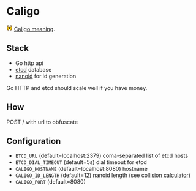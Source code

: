 # Caligo

![](data:image/x-icon;base64,AAABAAEAEBAQAAEABAAoAQAAFgAAACgAAAAQAAAAIAAAAAEABAAAAAAAgAAAAAAAAAAAAAAAEAAAAAAAAAAAAAAAQbvwAApLaQACnuAADuTwAAAAAAAAAAAAAAAAAAAAAAAAAAAAAAAAAAAAAAAAAAAAAAAAAAAAAAAAAAAAAAAAAAAAAAAAAAAAAAAAAAACIgAAIiAAACETIAIxEgAAI0QgAkQyAAACJDIjQiAAACNEMiNEMgACMUQyI0QTIAIxRDIjRBMgAjFEIiJEEyACMTICICMTIAAiICACAiIAAAAAIAIAAAAAAAIAACAAAAACIAAAAiAAAAAAAAAAAAD//wAA//8AAOPHAADBgwAAwYMAAOAHAADAAwAAgAEAAIABAACAAQAAgkEAAMWjAAD9vwAA+98AAOfnAAD//wAA) [Caligo meaning](https://fr.wiktionary.org/wiki/caligo#la).

## Stack

- Go http api
- [etcd](etcd.io) database
- [nanoid](github.com/matoous/go-nanoid) for id generation

Go HTTP and etcd should scale well if you have money.

## How

POST / with url to obfuscate

## Configuration

- `ETCD_URL` (default=localhost:2379) coma-separated list of etcd hosts
- `ETCD_DIAL_TIMEOUT` (default=5s) dial timeout for etcd
- `CALIGO_HOSTNAME` (default=localhost:8080) hostname
- `CALIGO_ID_LENGTH` (default=12) nanoid length (see [collision calculator](https://zelark.github.io/nano-id-cc/))
- `CALIGO_PORT` (default=8080)
